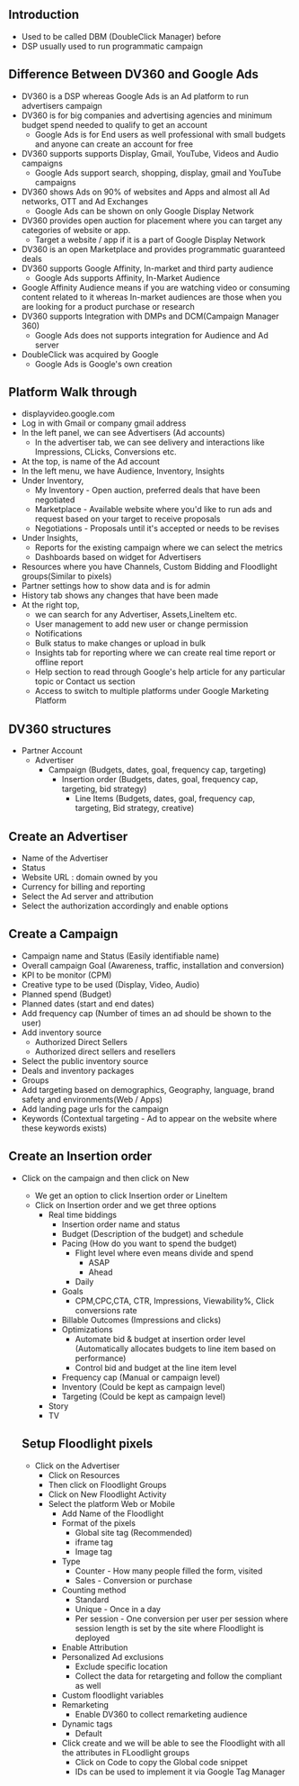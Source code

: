 ## Introduction
- Used to be called DBM (DoubleClick Manager) before
- DSP usually used to run programmatic campaign
  
## Difference Between DV360 and Google Ads
- DV360 is a DSP whereas Google Ads is an Ad platform to run advertisers campaign
- DV360 is for big companies and advertising agencies and minimum budget spend needed to qualify to get an account
  - Google Ads is for End users as well professional with small budgets and anyone can create an account for free
- DV360 supports supports Display, Gmail, YouTube, Videos and Audio campaigns
  - Google Ads support search, shopping, display, gmail and YouTube campaigns
- DV360 shows Ads on 90% of websites and Apps and almost all Ad networks, OTT and Ad Exchanges 
  - Google Ads can be shown on only Google Display Network 
- DV360 provides open auction for placement where you can target any categories of website or app.
  - Target a website / app if it is a part of Google Display Network
- DV360 is an open Marketplace and provides programmatic guaranteed deals 
- DV360 supports Google Affinity, In-market and third party audience
  - Google Ads supports Affinity, In-Market Audience 
- Google Affinity Audience means if you are watching video or consuming content related to it whereas In-market audiences are those when you are looking for a product purchase or research 
- DV360 supports Integration with DMPs and DCM(Campaign Manager 360)
  - Google Ads does not supports integration for Audience and Ad server
- DoubleClick was acquired by Google 
  - Google Ads is Google's own creation

## Platform Walk through
- displayvideo.google.com 
- Log in with Gmail or company gmail address 
- In the left panel, we can see Advertisers (Ad accounts)
  - In the advertiser tab, we can see delivery and interactions like Impressions, CLicks, Conversions etc.
- At the top, is name of the Ad account 
- In the left menu, we have Audience, Inventory, Insights
- Under Inventory, 
  - My Inventory - Open auction, preferred deals that have been negotiated
  - Marketplace - Available website where you'd like to run ads and request based on your target to receive proposals
  - Negotiations - Proposals until it's accepted or needs to be revises
- Under Insights, 
  - Reports for the existing campaign where we can select the metrics
  - Dashboards based on widget for Advertisers
- Resources where you have Channels, Custom Bidding and Floodlight groups(Similar to pixels)
- Partner settings how to show data and is for admin
- History tab shows any changes that have been made
- At the right top, 
  - we can search for any Advertiser, Assets,LineItem etc.
  - User management to add new user or change permission
  - Notifications
  - Bulk status to make changes or upload in bulk 
  - Insights tab for reporting where we can create real time report or offline report
  - Help section to read through Google's help article for any particular topic or Contact us section
  - Access to switch to multiple platforms under Google Marketing Platform
  
## DV360 structures 
- Partner Account 
  - Advertiser
    - Campaign (Budgets, dates, goal, frequency cap, targeting)
      - Insertion order (Budgets, dates, goal, frequency cap, targeting, bid strategy)
        - Line Items (Budgets, dates, goal, frequency cap, targeting, Bid strategy, creative)

## Create an Advertiser
- Name of the Advertiser
- Status
- Website URL : domain owned by you
- Currency for billing and reporting
- Select the Ad server and attribution
- Select the authorization accordingly and enable options

## Create a Campaign
- Campaign name and Status (Easily identifiable name)
- Overall campaign Goal (Awareness, traffic, installation and conversion)
- KPI to be monitor (CPM)
- Creative type to be used (Display, Video, Audio)
- Planned spend (Budget)
- Planned dates (start and end dates)
- Add frequency cap (Number of times an ad should be shown to the user)
- Add inventory source 
  - Authorized Direct Sellers
  - Authorized direct sellers and resellers
- Select the public inventory source
- Deals and inventory packages
- Groups
- Add targeting based on demographics, Geography, language, brand safety and environments(Web / Apps)
- Add landing page urls for the campaign
- Keywords (Contextual targeting - Ad to appear on the website where these keywords exists)

## Create an Insertion order 
- Click on the campaign and then click on New 
  - We get an option to click Insertion order or LineItem
  - Click on Insertion order and we get three options 
    - Real time biddings 
      - Insertion order name and status 
      - Budget (Description of the budget) and schedule
      - Pacing (How do you want to spend the budget)
        - Flight level where even means divide and spend
          - ASAP
          - Ahead
        - Daily
      - Goals
        - CPM,CPC,CTA, CTR, Impressions, Viewability%, Click conversions rate
      - Billable Outcomes (Impressions and clicks)
      - Optimizations
        - Automate bid & budget at insertion order level (Automatically allocates budgets to line item based on performance)
        - Control bid and budget at the line item level
      - Frequency cap (Manual or campaign level)
      - Inventory (Could be kept as campaign level)
      - Targeting (Could be kept as campaign level)
    - Story
    - TV
  
  ## Setup Floodlight pixels
  - Click on the Advertiser 
    - Click on Resources
    - Then click on Floodlight Groups
    - Click on New Floodlight Activity
    - Select the platform Web or Mobile 
      - Add Name of the Floodlight
      - Format of the pixels
        - Global site tag (Recommended)
        - iframe tag
        - Image tag
      - Type
        - Counter - How many people filled the form, visited 
        - Sales - Conversion or purchase 
      - Counting method
        - Standard 
        - Unique - Once in a day
        - Per session - One conversion per user per session where session length is set by the site where Floodlight is deployed
      - Enable Attribution
      - Personalized Ad exclusions
        - Exclude specific location
        - Collect the data for retargeting and follow the compliant as well 
      - Custom floodlight variables
      - Remarketing
        - Enable DV360 to collect remarketing audience
      - Dynamic tags 
        - Default
      - Click create and we will be able to see the Floodlight with all the attributes in FLoodlight groups
        - Click on Code to copy the Global code snippet
        - IDs can be used to implement it via Google Tag Manager
  